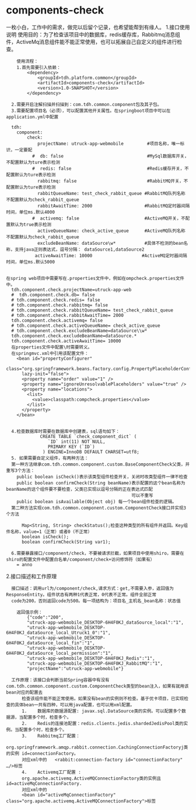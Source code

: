 # components-check
一枚小白，工作中的需求，做完以后留个记录，也希望能帮到有缘人。
1.接口使用说明
        使用目的：为了检查该项目中的数据库，redis缓存库，Rabbitmq消息组件，ActiveMq消息组件能不能正常使用，也可以拓展自己自定义的组件进行检查。
        
        使用流程：
        1.首先需要引入依赖：
            <dependency>
                <groupId>tdh.platform.common</groupId>
                <artifactId>components-check</artifactId>
                <version>1.0-SNAPSHOT</version>
            </dependency>

      2.需要开启注解扫描并扫描到：com.tdh.common.component包及其子包。
      3.需要配置项目名（必须），可以配置其他开关属性。在springboot项目中可以在application.yml中配置

      tdh:
        component:
            check:
                projectName: utruck-app-webmobile         #项目名称，唯一标识，一定要配
              #  db: false                                #MySql数据库开关，不配置默认为ture表示检测
              #  redis: false                             #Redis缓存开关，不配置默认为ture表示检测
                rabbitmq: false                           #RabbitMQ开关，不配置默认为ture表示检测
                rabbitQueueName: test_check_rabbit_queue #RabbitMQ队列名称 不配置默认为check_rabbit_queue
                rabbitAwaitTime: 2000                    #RabbitMQ定时器间隔时间，单位ms.默认4000
              #  activemq: false                         #ActiveMQ开关，不配置默认为true表示检测
                activeQueueName: check_active_queue      #ActiveMQ队列名称 不配置默认为check_rabbit_queue
                excludeBeanName: dataSource\w*           #具体不检测的bean名称，支持java正则表达式，逗号分隔： dataSource1,dataSource2
               activeAwaitTime: 10000                   #ActiveMQ定时器间隔时间，单位ms.默认5000


    在spring web项目中需要写在.properties文件中，例如在ompcheck.properties文件中。
      tdh.component.check.projectName=utruck-app-web
      #  tdh.component.check.db= false
      # tdh.component.check.redis= false
      # tdh.component.check.rabbitmq= false
      # tdh.component.check.rabbitQueueName= test_check_rabbit_queue
      # tdh.component.check.rabbitAwaitTime= 2000
      tdh.component.check.activemq= false
      # tdh.component.check.activeQueueName= check_active_queue
      # tdh.component.check.excludeBeanName=dataSource\\w*
      tdh.component.check.excludeBeanName=dataSource.*
      tdh.component.check.activeAwaitTime= 10000
      在properties文件中配置\时需要转义。
      在springmvc.xml中引用该配置文件：
        <bean id="propertyConfigurer"
          class="org.springframework.beans.factory.config.PropertyPlaceholderConfigurer"
          lazy-init="false">
          <property name="order" value="1" />
          <property name="ignoreUnresolvablePlaceholders" value="true" />
          <property name="locations">
            <list>
              <value>classpath:compcheck.properties</value>
            </list>
          </property>
        </bean>


      4.检查数据库时需要在数据库中创建表，sql语句如下：
                 CREATE TABLE `check_component_dict` (
                    `ID` int(11) NOT NULL,
                    PRIMARY KEY (`ID`)
                  ) ENGINE=InnoDB DEFAULT CHARSET=utf8;
      5. 如果需要自定义组件，有两种方法：
      第一种方法继承com.tdh.common.component.custom.BaseComponentCheck父类，并重写3个方法：
        public boolean isCheck()表示该类型组件检查开关，关闭时改类型组件一律不检查
        public boolean confirmCheck(String beanName)表示配置的这个bean名称为beanName的这个组件要不要检查，父类已实现以逗号分隔的正在表达式匹配
                                                    可以不重写
        public boolean isAvailable(Object obj) 每一个bean组件检查的逻辑。
      第二种方法实现com.tdh.common.component.custom.ComponentCheck接口并实现3个方法

          Map<String, String> checkStatus();检查这种类型的所有组件并返回。Key组件名称，value=1（正常）或者0（不正常）
          boolean isCheck();
          boolean confirmCheck(String var1);

      6.需要暴露接口/component/check，不要被请求拦截，如果项目中使用shiro，需要在shiro的配置文件中配置白名单/component/check+访问修饰符（如果有）
        = anno



2.接口描述和工作原理

      接口描述：调用url为/component/check,请求方式：get,不需要入参，返回值为ResponseEntity。组件状态有两种1代表正常，0代表不正常。组件全部正常
      code为200，否则返回code为500。每一项结构为：项目名_主机名_bean名称：状态值
  
        返回值示例：
            {"code":"200",
            "utruck-app-webmobile_DESKTOP-6H4F0KJ_dataSource_local":"1", 
            "utruck-app-webmobile_DESKTOP-6H4F0KJ_dataSource_local_Utruck1_0":"1",
            "utruck-app-webmobile_DESKTOP-6H4F0KJ_dataSource_local_fin":"1",
            "utruck-app-webmobile_DESKTOP-6H4F0KJ_dataSource_local_permission":"1",
            "utruck-app-webmobile_DESKTOP-6H4F0KJ_Redis":"1",
            "utruck-app-webmobile_DESKTOP-6H4F0KJ_RabbitMQ":"1",
            "projectName":"utruck-app-webmobile"}

      工作原理：该接口会判断当前Spring容器中有没有com.tdh.common.component.custom.ComponentCheck类型的bean注入，如果有就用该bean对应的配置去
          检查该组件能不能正常使用。如果没有bean的实例则不检查。基于优卡项目，已实现检查的具体bean一共有四种，可以用java配置，也可以用xml配置。
          1.	数据库的数据源配置: javax.sql.DataSource类的实例。可以配置多个数据源，当配置多个时，检查多个。
          2.	Redis的连接池配置：redis.clients.jedis.shardedJedisPool类的实例。当配置多个时，检查多个。
          3.	Rabbitmq工厂配置：
          org.springframework.amqp.rabbit.connection.CachingConnectionFactoryj类的实例 id=connectionFactory。
          对应xml中的   <rabbit:connection-factory id="connectionFactory" …/>标签 
          4.	Activemq工厂配置 :
          org.apache.activemq.ActiveMQConnectionFactory类的实例且id=activeMqConnectionFactory.
          对应xml中的 
          <bean id="activeMqConnectionFactory" class="org.apache.activemq.ActiveMQConnectionFactory">标签







